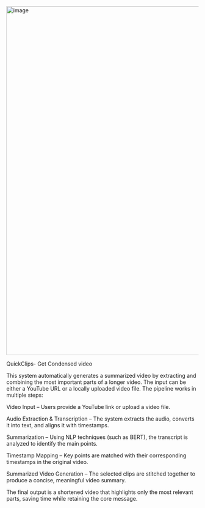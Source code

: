 <img width="1881" height="913" alt="image" src="https://github.com/user-attachments/assets/29679111-f694-43f1-b26b-0be2b96e4f0d" />

QuickClips- Get Condensed video 

This system automatically generates a summarized video by extracting and combining the most important parts of a longer video. The input can be either a YouTube URL or a locally uploaded video file. The pipeline works in multiple steps:

Video Input – Users provide a YouTube link or upload a video file.

Audio Extraction & Transcription – The system extracts the audio, converts it into text, and aligns it with timestamps.

Summarization – Using NLP techniques (such as BERT), the transcript is analyzed to identify the main points.

Timestamp Mapping – Key points are matched with their corresponding timestamps in the original video.

Summarized Video Generation – The selected clips are stitched together to produce a concise, meaningful video summary.

The final output is a shortened video that highlights only the most relevant parts, saving time while retaining the core message.
